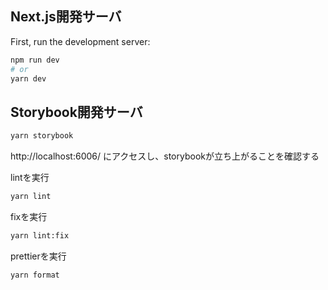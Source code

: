 ## Next.js開発サーバ

First, run the development server:

```bash
npm run dev
# or
yarn dev
```
## Storybook開発サーバ

```bash
yarn storybook
```

http://localhost:6006/ にアクセスし、storybookが立ち上がることを確認する

lintを実行

```bash
yarn lint
```

fixを実行

```bash
yarn lint:fix
```

prettierを実行

```bash
yarn format
```



